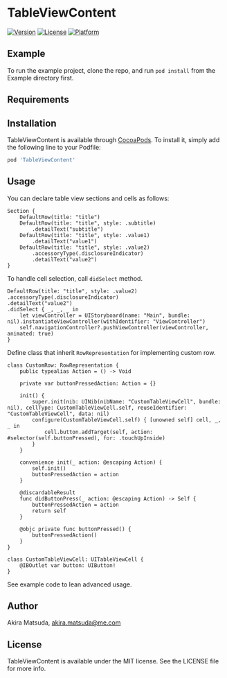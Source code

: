 # TableViewContent

[![Version](https://img.shields.io/cocoapods/v/TableViewContent.svg?style=flat)](https://cocoapods.org/pods/TableViewContent)
[![License](https://img.shields.io/cocoapods/l/TableViewContent.svg?style=flat)](https://cocoapods.org/pods/TableViewContent)
[![Platform](https://img.shields.io/cocoapods/p/TableViewContent.svg?style=flat)](https://cocoapods.org/pods/TableViewContent)

## Example

To run the example project, clone the repo, and run `pod install` from the Example directory first.

## Requirements

## Installation

TableViewContent is available through [CocoaPods](https://cocoapods.org). To install
it, simply add the following line to your Podfile:

```ruby
pod 'TableViewContent'
```

## Usage

You can declare table view sections and cells as follows:

```
Section {
    DefaultRow(title: "title")
    DefaultRow(title: "title", style: .subtitle)
        .detailText("subtitle")
    DefaultRow(title: "title", style: .value1)
        .detailText("value1")
    DefaultRow(title: "title", style: .value2)
        .accessoryType(.disclosureIndicator)
        .detailText("value2")
}
```

To handle cell selection, call `didSelect` method.

```
DefaultRow(title: "title", style: .value2)
.accessoryType(.disclosureIndicator)
.detailText("value2")
.didSelect { _, _, _ in
    let viewController = UIStoryboard(name: "Main", bundle: nil).instantiateViewController(withIdentifier: "ViewController")
    self.navigationController?.pushViewController(viewController, animated: true)
}
```

Define class that inherit `RowRepresentation` for implementing custom row.
```
class CustomRow: RowRepresentation {
    public typealias Action = () -> Void

    private var buttonPressedAction: Action = {}

    init() {
        super.init(nib: UINib(nibName: "CustomTableViewCell", bundle: nil), cellType: CustomTableViewCell.self, reuseIdentifier: "CustomTableViewCell", data: nil)
        configure(CustomTableViewCell.self) { [unowned self] cell, _, _ in
            cell.button.addTarget(self, action: #selector(self.buttonPressed), for: .touchUpInside)
        }
    }

    convenience init(_ action: @escaping Action) {
        self.init()
        buttonPressedAction = action
    }

    @discardableResult
    func didButtonPress(_ action: @escaping Action) -> Self {
        buttonPressedAction = action
        return self
    }

    @objc private func buttonPressed() {
        buttonPressedAction()
    }
}

class CustomTableViewCell: UITableViewCell {
    @IBOutlet var button: UIButton!
}
```

See example code to lean advanced usage.

## Author

Akira Matsuda, akira.matsuda@me.com

## License

TableViewContent is available under the MIT license. See the LICENSE file for more info.

